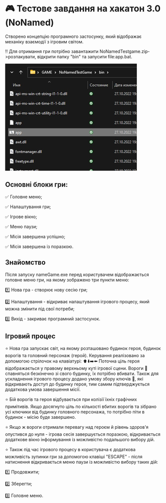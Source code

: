 # :video_game: Тестове завдання на хакатон 3.0 (NoNamed)
  Створено концепцію програмного застосунку, який відображає механіку взаємодії з ігровим світом.
  
  :bangbang: Для отримання гри потрібно завантажити NoNamedTestgame.zip->розпакувати, відкрити папку "bin" та запусити file:app.bat. 
  
   ![This is an image](/image-file-to-execute_bin.jpg)
   
## Основні блоки гри:
 :white_check_mark: Головне меню;
 
 :white_check_mark: Налаштування гри;
 
 :white_check_mark: Ігрове вікно;
 
 :white_check_mark: Меню паузи;
 
 :white_check_mark: Місія завершена успішно;
 
 :white_check_mark: Місія завершена із поразкою.
 
 ## Знайомство
  Після запуску nameGame.exe перед користувачем відображається головне меню гри, на якому зображено три пункти меню: 
  
   :one: Нова гра - створює нову сесію гри; 
   
   :two: Налаштування - відкриває налаштування ігрового процесу, який можна змінити під свої потреби; 
   
   :three: Вихід - закриває програмний застосунок.
   
   ## Ігровий процес
   :star: Нова гра запускає світ, на якому розташовано будинок героя, будинок ворогів та головний персонаж (герой). Керування реалізовано за допомогою стрілочок на клавіатурі: :arrow_up::arrow_down::arrow_right::arrow_left: Поточна ціль героя відображається у правому верхньому куті ігрової сцени. Вороги :space_invader: спавняться безкінечно зі свого будинку, їх потрібно вбивати. Також для ускладнення ігрового процесу додано умову збору ключів :key:, які відкривають доступ до будинку героя, тим самим підтверджується додаткова умова завершення місії.
  
   :star: Бій ворогів та героя відбувається при колізії їхніх графічних примітивів. Якщо досягнуто ціль по кількості вбитих ворогів та зібрано усі ключики від будинку головного персонажа, то потрібно піти в будинок - місію буде завершено. 
  
   :star: Якщо ж вороги отримали перевагу над героєм й рівень здоров'я опустився до нуля - ігрова сесія завершується поразкою, відкривається додаткове вікно інформування із можливістю подальшого вибору дій.

:star: Також під час ігрового процесу в користувача є додаткова можливість зупинки гри за допомогою клавіші "ESCAPE" - після натиснення відкривається меню паузи із можливістю вибору таких дій:

   :one: Продовжити; 
   
   :two: Зберегти; 
   
   :three: Головне меню.
